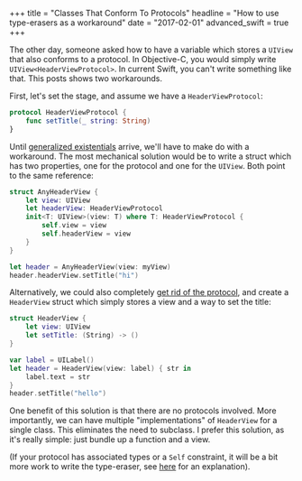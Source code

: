+++
title = "Classes That Conform To Protocols"
headline = "How to use type-erasers as a workaround"
date = "2017-02-01"
advanced_swift = true
+++

The other day, someone asked how to have a variable which stores a `UIView` that also conforms to a protocol. In Objective-C, you would simply write `UIView<HeaderViewProtocol>`. In  current Swift, you can't write something like that. This posts shows two workarounds.

First, let's set the stage, and assume we have a `HeaderViewProtocol`:

```swift
protocol HeaderViewProtocol {
    func setTitle(_ string: String)
}
```

Until [generalized existentials](https://github.com/apple/swift/blob/master/docs/GenericsManifesto.md#generalized-existentials) arrive, we'll have to make do with a workaround. The most mechanical solution would be to write a struct which has two properties, one for the protocol and one for the `UIView`. Both point to the same reference:

```swift
struct AnyHeaderView {
    let view: UIView
    let headerView: HeaderViewProtocol
    init<T: UIView>(view: T) where T: HeaderViewProtocol {
        self.view = view
        self.headerView = view
    }
}

let header = AnyHeaderView(view: myView)
header.headerView.setTitle("hi")
```

Alternatively, we could also completely [get rid of the protocol](http://chris.eidhof.nl/post/protocol-oriented-programming/), and create a `HeaderView` struct which simply stores a view and a way to set the title:

```swift
struct HeaderView {
    let view: UIView
    let setTitle: (String) -> ()
}

var label = UILabel()
let header = HeaderView(view: label) { str in
    label.text = str
}
header.setTitle("hello")
```

One benefit of this solution is that there are no protocols involved. More importantly, we can have multiple "implementations" of `HeaderView` for a single class. This eliminates the need to subclass. I prefer this solution, as it's really simple: just bundle up a function and a view.

(If your protocol has associated types or a `Self` constraint, it will be a bit more work to write the type-eraser, see [here](http://chris.eidhof.nl/post/type-erasers-in-swift/) for an explanation).
